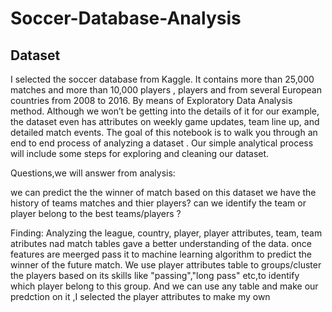# Soccer-Database-Analysis
## Dataset
I selected the soccer database from Kaggle. It contains more than 25,000 matches and more than 10,000 players , players and from several European countries from 2008 to 2016. By means of Exploratory Data Analysis method. Although we won’t be getting into the details of it for our example, the dataset even has attributes on weekly game updates, team line up, and detailed match events. The goal of this notebook is to walk you through an end to end process of analyzing a dataset . Our simple analytical process will include some steps for exploring and cleaning our dataset.



Questions,we will answer from analysis:

we can predict the the winner of match based on this dataset
we have the history of teams matches and thier players?
can we identify the team or player belong to the best teams/players ?



Finding:
Analyzing the league, country, player, player attributes, team, team atributes nad match tables gave a better understanding of the data. once features are meerged pass it to machine learning algorithm to predict the winner of the future match.
We use player attributes table to groups/cluster the players based on its skills like "passing","long pass" etc,to identify which player belong to this group.
And we can use any table and make our predction on it ,I selected the player attributes to make my own
